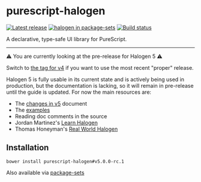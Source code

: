 # purescript-halogen

[![Latest release](http://img.shields.io/github/release/slamdata/purescript-halogen.svg)](https://github.com/slamdata/purescript-halogen/releases)
[![halogen in package-sets](https://img.shields.io/endpoint.svg?url=https://package-sets-badge-0lf69kxs4fbd.runkit.sh/halogen)](https://github.com/purescript/package-sets)
[![Build status](https://travis-ci.org/slamdata/purescript-halogen.svg?branch=master)](https://travis-ci.org/slamdata/purescript-halogen)

A declarative, type-safe UI library for PureScript.

---

:warning: You are currently looking at the pre-release for Halogen 5 :warning:

Switch to [the tag for v4](https://github.com/slamdata/purescript-halogen/tree/v4.0.0) if you want to use the most recent "proper" release.

Halogen 5 is fully usable in its current state and is actively being used in production, but the documentation is lacking, so it will remain in pre-release until the guide is updated. For now the main resources are:

- The [changes in v5](docs/Changes%20in%20v5.md) document
- The [examples](examples/)
- Reading doc comments in the source
- Jordan Martinez's [Learn Halogen](https://github.com/jordanmartinez/learn-halogen)
- Thomas Honeyman's [Real World Halogen](https://github.com/thomashoneyman/purescript-halogen-realworld)

## Installation

```
bower install purescript-halogen#v5.0.0-rc.1
```

Also available via [package-sets](https://github.com/purescript/package-sets)
